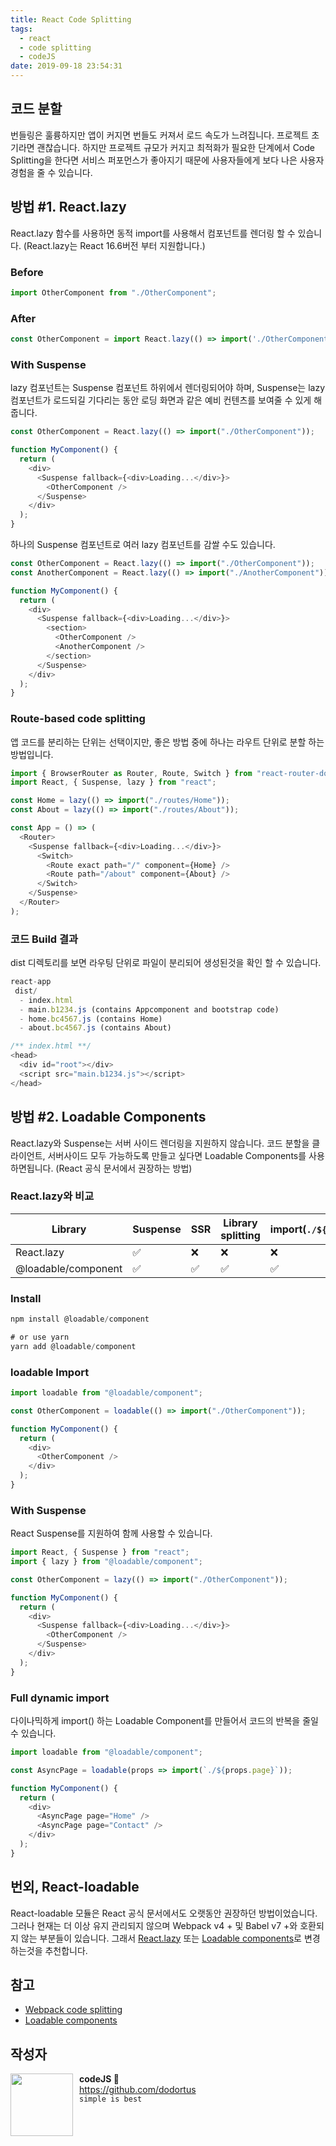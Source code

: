 ```yaml
---
title: React Code Splitting
tags:
  - react
  - code splitting
  - codeJS
date: 2019-09-18 23:54:31
---
```


## 코드 분할

번들링은 훌륭하지만 앱이 커지면 번들도 커져서 로드 속도가 느려집니다. 프로젝트 초기라면 괜찮습니다. 하지만 프로젝트 규모가 커지고 최적화가 필요한 단계에서 Code Splitting을 한다면 서비스 퍼포먼스가 좋아지기 때문에 사용자들에게 보다 나은 사용자 경험을 줄 수 있습니다.

## 방법 #1. React.lazy

React.lazy 함수를 사용하면 동적 import를 사용해서 컴포넌트를 렌더링 할 수 있습니다.
(React.lazy는 React 16.6버전 부터 지원합니다.)

### Before

```javascript
import OtherComponent from "./OtherComponent";
```

### After

```javascript
const OtherComponent = import React.lazy(() => import('./OtherComponent'));
```

### With Suspense

lazy 컴포넌트는 Suspense 컴포넌트 하위에서 렌더링되어야 하며, Suspense는 lazy 컴포넌트가 로드되길 기다리는 동안 로딩 화면과 같은 예비 컨텐츠를 보여줄 수 있게 해줍니다.

```javascript
const OtherComponent = React.lazy(() => import("./OtherComponent"));

function MyComponent() {
  return (
    <div>
      <Suspense fallback={<div>Loading...</div>}>
        <OtherComponent />
      </Suspense>
    </div>
  );
}
```

하나의 Suspense 컴포넌트로 여러 lazy 컴포넌트를 감쌀 수도 있습니다.

```javascript
const OtherComponent = React.lazy(() => import("./OtherComponent"));
const AnotherComponent = React.lazy(() => import("./AnotherComponent"));

function MyComponent() {
  return (
    <div>
      <Suspense fallback={<div>Loading...</div>}>
        <section>
          <OtherComponent />
          <AnotherComponent />
        </section>
      </Suspense>
    </div>
  );
}
```

### Route-based code splitting

앱 코드를 분리하는 단위는 선택이지만, 좋은 방법 중에 하나는 라우트 단위로 분할 하는 방법입니다.

```javascript
import { BrowserRouter as Router, Route, Switch } from "react-router-dom";
import React, { Suspense, lazy } from "react";

const Home = lazy(() => import("./routes/Home"));
const About = lazy(() => import("./routes/About"));

const App = () => (
  <Router>
    <Suspense fallback={<div>Loading...</div>}>
      <Switch>
        <Route exact path="/" component={Home} />
        <Route path="/about" component={About} />
      </Switch>
    </Suspense>
  </Router>
);
```

### 코드 Build 결과
dist 디렉토리를 보면 라우팅 단위로 파일이 분리되어 생성된것을 확인 할 수 있습니다.
```javascript
react-app
 dist/
  - index.html
  - main.b1234.js (contains Appcomponent and bootstrap code)
  - home.bc4567.js (contains Home)
  - about.bc4567.js (contains About)

/** index.html **/
<head>
  <div id="root"></div>
  <script src="main.b1234.js"></script>
</head>
```

## 방법 #2. Loadable Components

React.lazy와 Suspense는 서버 사이드 렌더링을 지원하지 않습니다. 코드 분할을 클라이언트, 서버사이드 모두 가능하도록 만들고 싶다면 Loadable Components를 사용하면됩니다. (React 공식 문서에서 권장하는 방법)

### React.lazy와 비교

| Library             | Suspense | SSR | Library splitting | import(`./${value}`) |
| ------------------- | -------- | --- | ----------------- | -------------------- |
| React.lazy          | ✅        | ❌   | ❌                 | ❌                    |
| @loadable/component | ✅        | ✅   | ✅                 | ✅                    |

### Install

```javascript
npm install @loadable/component

# or use yarn
yarn add @loadable/component
```

### loadable Import

```javascript
import loadable from "@loadable/component";

const OtherComponent = loadable(() => import("./OtherComponent"));

function MyComponent() {
  return (
    <div>
      <OtherComponent />
    </div>
  );
}
```

### With Suspense

React Suspense를 지원하여 함께 사용할 수 있습니다.

```javascript
import React, { Suspense } from "react";
import { lazy } from "@loadable/component";

const OtherComponent = lazy(() => import("./OtherComponent"));

function MyComponent() {
  return (
    <div>
      <Suspense fallback={<div>Loading...</div>}>
        <OtherComponent />
      </Suspense>
    </div>
  );
}
```

### Full dynamic import

다이나믹하게 import() 하는 Loadable Component를 만들어서 코드의 반복을 줄일 수 있습니다.

```javascript
import loadable from "@loadable/component";

const AsyncPage = loadable(props => import(`./${props.page}`));

function MyComponent() {
  return (
    <div>
      <AsyncPage page="Home" />
      <AsyncPage page="Contact" />
    </div>
  );
}
```

## 번외, React-loadable

React-loadable 모듈은 React 공식 문서에서도 오랫동안 권장하던 방법이었습니다. 그러나 현재는 더 이상 유지 관리되지 않으며 Webpack v4 + 및 Babel v7 +와 호환되지 않는 부분들이 있습니다.
그래서 [React.lazy](https://webpack.js.org/guides/code-splitting/) 또는 [Loadable components](https://www.smooth-code.com/open-source/loadable-components/docs/getting-started/)로 변경하는것을 추천합니다.

## 참고

- [Webpack code splitting](https://webpack.js.org/guides/code-splitting/)
- [Loadable components](https://www.smooth-code.com/open-source/loadable-components/docs/getting-started/)

## 작성자

<img src="https://avatars2.githubusercontent.com/u/1393664?s=200&v=4" width="100" align="left" style="margin-right: 10px">

**codeJS 🐘**<br>https://github.com/dodortus<br>`simple is best`
